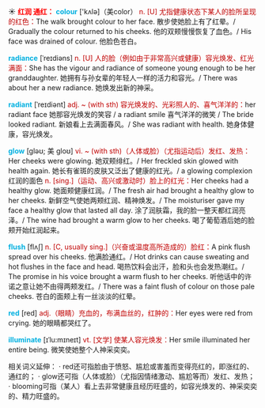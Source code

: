 ☀ <font color="red">**红润 通红：**</font>
<font color="sky blue">**colour**</font> ['kʌlə]（美color）
<font color="#c00000">n. [U] 尤指健康状态下某人的脸所呈现的红色：</font>The walk brought colour to her face. 散步使她脸上有了红晕。/ Gradually the colour returned to his cheeks. 他的双颊慢慢恢复了血色。/ His face was drained of colour. 他脸色苍白。
           
<font color="sky blue">**radiance**</font> [ˈreɪdiəns]
<font color="#c00000">n. [U] 人的脸（例如由于非常高兴或健康）容光焕发、红光满面：</font>She has the vigour and radiance of someone young enough to be her granddaughter. 她拥有与孙女辈的年轻人一样的活力和容光。/ There was about her a new radiance. 她焕发出新的神采。
              
<font color="sky blue">**radiant**</font> [ˈreɪdiənt]
<font color="#c00000">adj. ~ (with sth) 容光焕发的、光彩照人的、喜气洋洋的：</font>her radiant face 她那容光焕发的笑容 / a radiant smile 喜气洋洋的微笑 / The bride looked radiant. 新娘看上去满面春风。/ She was radiant with health. 她身体健康，容光焕发。        

<font color="sky blue">**glow**</font> [gləʊ; 美 gloʊ]
<font color="#c00000">vi. ~ (with sth)（人体或脸）（尤指运动后）发红、发热：</font>Her cheeks were glowing. 她双颊绯红。/ Her freckled skin glowed with health again. 她长有雀斑的皮肤又泛出了健康的红光。/ a glowing complexion 红润的面色 <font color="#c00000">n. [sing.]（运动、高兴或激动时）脸上的红光：</font>Her cheeks had a healthy glow. 她面颊健康红润。/ The fresh air had brought a healthy glow to her cheeks. 新鲜空气使她两颊红润、精神焕发。/ The moisturiser gave my face a healthy glow that lasted all day. 涂了润肤霜，我的脸一整天都红润亮泽。/ The wine had brought a warm glow to her cheeks. 喝了葡萄酒后她的脸颊开始红润起来。
           
<font color="sky blue">**flush**</font> [flʌʃ]
<font color="#c00000">n. [C, usually sing.]（兴奋或温度高所造成的）脸红：</font>A pink flush spread over his cheeks. 他满脸通红。/ Hot drinks can cause sweating and hot flushes in the face and head. 喝热饮料会出汗，脸和头也会发热潮红。/ The promise in his voice brought a warm flush to her cheeks. 听他话中的许诺之意让她不由得两颊发红。/ There was a faint flush of colour on those pale cheeks. 苍白的面颊上有一丝淡淡的红晕。

<font color="sky blue">**red**</font> [red] 
<font color="#c00000">adj.（眼睛）充血的，布满血丝的，红肿的：</font>Her eyes were red from crying. 她的眼睛都哭红了。
                      
<font color="sky blue">**illuminate**</font> [ɪˈlu:mɪneɪt]
<font color="#c00000">vt. [文学] 使某人容光焕发：</font>Her smile illuminated her entire being. 微笑使她整个人神采奕奕。

相关词义延伸：
· red还可指脸由于愤怒、尴尬或害羞而变得亮红的，即涨红的、通红的；
· glow还可指（人体或脸）（尤指因情绪激动、尴尬等而）发红、发热；
· blooming可指（某人）看上去非常健康且经历旺盛的，如容光焕发的、神采奕奕的、精力旺盛的。